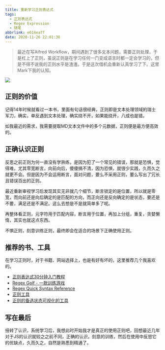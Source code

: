 ```yaml
---
title: 重新学习正则表达式
tags:
  - 正则表达式
  - Regex Expression
  - 随笔
abbrlink: e614ea7f
date: 2020-11-26 22:01:38
---
```

> 最近在写Alfred Workflow，期间遇到了很多文本问题，需要正则处理，于是杠上了正则，虽说正则是在学习任何一门变成语言时都一定会学习的，但是不得不说我的正则水平是渣渣。于是这次借机会重新认真学习了下。这里Mark下我的认知。


![](https://static.1991421.cn/2020/2020-11-28-161744.jpeg)


## 正则的价值
记得14年时候就看过一本书，里面有句话很经典，正则即是文本处理领域的瑞士军刀，确实，单反遇到文本处理，确实绕不开，如果能绕开，八成也是错。

如我最近的需求，我需要提取MD文本文件中的多个元数据，正则便是最方便高效的。

## 正确认识正则
反思之前正则为何一直没有学熟练，是因为犯了一个常见的错误，那就是恐惧，觉得难，尤其零宽断言，向前向后，傻傻搞不清，因为恐惧，就很少实践，久而久之就更不会。但是因为不会运用断言，面对问题，要么不采用正则，要么写出了冗长且错误百出的正则。

最近重新审视学习后发现其实无非就几个细节，断言锁定的是位置，所以就是零宽，而向前还是向后确定的是匹配的方向，而正向还是反向确定的是状态，要还是不要，满足还是不满足。这么去想是不是就简单多了呢。

再整体看正则，元字符用于匹配内容，断言用于位置，再加上分组，重复，贪婪懒惰，其实也就这点东西。

不惧正则，刻意训练正则，最终即会在适合的场景下正确使用正则。


## 推荐的书、工具

在学习正则时，对于书籍、网站选择上，也是有好有坏的，这里推荐几个我喜欢的。

- [正则表达式30分钟入门教程](https://deerchao.cn/tutorials/regex/regex.htm)
- [Regex Golf - 一款训练游戏](https://alf.nu/RegexGolf)
- [Regex Quick Syntax Reference](https://learning.oreilly.com/library/view/regex-quick-syntax/9781484238769/)
- [正则工具](https://regex101.com/)
- [正则的备选状态可视化的工具](https://regexper.com/)

## 写在最后
扭转了认识，系统学习后，我想此时开始我才是真正的使用正则吧，回想最近几年对于JS的认识就较之之前不同，正确的认识，刻意的训练，然后在使用中反思它的优缺点，久而久之，自然是熟悉到精通了。


